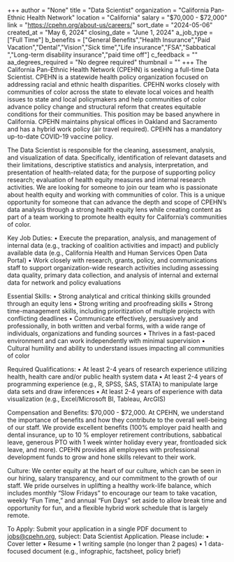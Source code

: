 +++
author = "None"
title = "Data Scientist"
organization = "California Pan-Ethnic Health Network"
location = "California"
salary = "$70,000 - $72,000"
link = "https://cpehn.org/about-us/careers/"
sort_date = "2024-05-06"
created_at = "May 6, 2024"
closing_date = "June 1, 2024"
a_job_type = ["Full Time"]
b_benefits = ["General Benefits","Health Insurance","Paid Vacation","Dental","Vision","Sick time","Life insurance","FSA","Sabbatical ","Long-term disability insurance","paid time off"]
c_feedback = ""
aa_degrees_required = "No degree required"
thumbnail = ""
+++
The California Pan-Ethnic Health Network (CPEHN) is seeking a full-time Data Scientist. CPEHN is a statewide health policy organization focused on addressing racial and ethnic health disparities. CPEHN works closely with communities of color across the state to elevate local voices and health issues to state and local policymakers and help communities of color advance policy change and structural reform that creates equitable conditions for their communities. This position may be based anywhere in California. CPEHN maintains physical offices in Oakland and Sacramento and has a hybrid work policy (air travel required). CPEHN has a mandatory up-to-date COVID-19 vaccine policy. 

The Data Scientist is responsible for the cleaning, assessment, analysis, and visualization of data. Specifically, identification of relevant datasets and their limitations, descriptive statistics and analysis, interpretation, and presentation of health-related data; for the purpose of supporting policy research; evaluation of health equity measures and internal research activities. We are looking for someone to join our team who is passionate about health equity and working with communities of color. This is a unique opportunity for someone that can advance the depth and scope of CPEHN’s data analysis through a strong health equity lens while creating content as part of a team working to promote health equity for California’s communities of color. 

Key Job Duties:
•	Execute the preparation, analysis, and management of internal data (e.g., tracking of coalition activities and impact) and publicly available data (e.g., California Health and Human Services Open Data Portal)
•	Work closely with research, grants, policy, and communications staff to support organization-wide research activities including assessing data quality, primary data collection, and analysis of internal and external data for network and policy evaluations

Essential Skills:
•	Strong analytical and critical thinking skills grounded through an equity lens
•	Strong writing and proofreading skills
•	Strong time-management skills, including prioritization of multiple projects with conflicting deadlines
•	Communicate effectively, persuasively and professionally, in both written and verbal forms, with a wide range of individuals, organizations and funding sources
•	Thrives in a fast-paced environment and can work independently with minimal supervision
•	Cultural humility and ability to understand issues impacting all communities of color

Required Qualifications:
•	At least 2-4 years of research experience utilizing health, health care and/or public health system data
•	At least 2-4 years of programming experience (e.g., R, SPSS, SAS, STATA) to manipulate large data sets and draw inferences
•	At least 2-4 years of experience with data visualization (e.g., Excel/Microsoft BI, Tableau, ArcGIS)

Compensation and Benefits: 
$70,000 - $72,000. At CPEHN, we understand the importance of benefits and how they contribute to the overall well-being of our staff. We provide excellent benefits (100% employer paid health and dental insurance, up to 10 % employer retirement contributions, sabbatical leave, generous PTO with 1 week winter holiday every year, frontloaded sick leave, and more). CPEHN provides all employees with professional development funds to grow and hone skills relevant to their work. 

Culture: 
We center equity at the heart of our culture, which can be seen in our hiring, salary transparency, and our commitment to the growth of our staff. We pride ourselves in uplifting a healthy work-life balance, which includes monthly “Slow Fridays” to encourage our team to take vacation, weekly “Fun Time,” and annual “Fun Days” set aside to allow break time and opportunity for fun, and a flexible hybrid work schedule that is largely remote. 

To Apply: 
Submit your application in a single PDF document to jobs@cpehn.org, subject: Data Scientist Application. Please include:
•	Cover letter
•	Resume
•	1 writing sample (no longer than 2 pages)
•	1 data-focused document (e.g., infographic, factsheet, policy brief)
